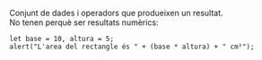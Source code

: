 Conjunt de dades i operadors que produeixen un resultat.  
No tenen perquè ser resultats numèrics:

	let base = 10, altura = 5;  
	alert("L'area del rectangle és " + (base * altura) + " cm²");